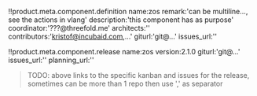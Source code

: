 
!!product.meta.component.definition name:zos 
	remark:'can be multiline…, see the actions in vlang'
	description:'this component has as purpose'
	coordinator:'???@threefold.me'
	architects:''
	contributors:'kristof@incubaid.com,...'
	giturl:'git@...' 
	issues_url:''


!!product.meta.component.release name:zos 
    version:2.1.0
	giturl:'git@...'
	issues_url:''
	planning_url:'' 

> TODO: above links to the specific kanban and issues for the release, sometimes can be more than 1 repo then use ',' as separator